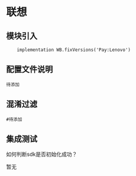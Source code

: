 # 联想

## 模块引入

```text
    implementation WB.fixVersions('Pay:Lenovo')
```

## 配置文件说明

```text
待添加
```

## 混淆过滤

```text
#待添加
```

## 集成测试

如何判断sdk是否初始化成功？

暂无

